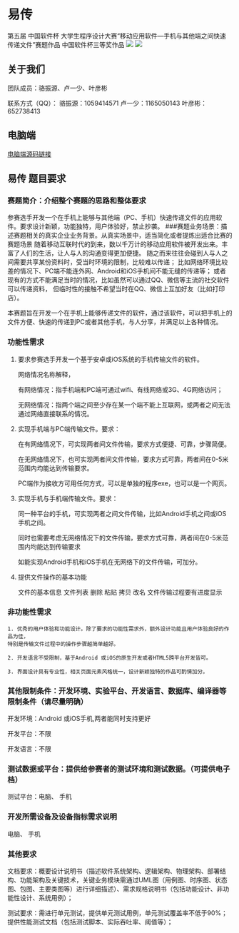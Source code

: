 # 易传

第五届 中国软件杯 大学生程序设计大赛“移动应用软件—手机与其他端之间快速传递文件”赛题作品
中国软件杯三等奖作品
![](http://i.imgur.com/wjtoIsE.png)   ![](http://i.imgur.com/yY0DrYu.png) 
## 关于我们
团队成员：骆振源、卢一少、叶彦彬

联系方式（QQ）：
	骆振源：1059414571
	卢一少：1165050143
	叶彦彬：652738413


## 电脑端
[电脑端源码链接](https://github.com/TeamFatCat/TransferForPC)

## 易传 题目要求  
### 赛题简介：介绍整个赛题的思路和整体要求
参赛选手开发一个在手机上能够与其他端（PC、手机）快速传递文件的应用软件。要求设计新颖，功能独特，用户体验好，禁止抄袭。
###赛题业务场景：描述赛题相关的真实企业业务背景。从真实场景中，适当简化或者提炼出适合比赛的赛题场景
 随着移动互联时代的到来，数以千万计的移动应用软件被开发出来。丰富了人们的生活，让人与人的沟通变得更加便捷。
 随之而来往往会碰到人与人之间需要共享某份资料时，受当时环境的限制，比较难以传递；
 比如网络环境比较差的情况下、PC端不能连外网、Android和iOS手机间不能无缝的传递等；
 或者现有的方式不能满足当时的情况，比如虽然可以通过QQ、微信等主流的社交软件可以传递资料，
 但临时性的接触不希望当时在QQ、微信上互加好友（比如打印店）。

本赛题旨在开发一个在手机上能够传递文件的软件，通过该软件，可以把手机上的文件方便、快速的传递到PC或者其他手机，与人分享，并满足以上各种情况。
### 功能性需求

1. 要求参赛选手开发一个基于安卓或iOS系统的手机传输文件的软件。

	网络情况名称解释，

	有网络情况：指手机端和PC端可通过wifi、有线网络或3G、4G网络访问；

	无网络情况：指两个端之间至少存在某一个端不能上互联网，或两者之间无法通过网络直接联系的情况。

2. 实现手机端与PC端传输文件。要求：

	在有网络情况下，可实现两者间文件传输，要求方式便捷、可靠，步骤简便。

	在无网络情况下，也可实现两者间文件传输，要求方式可靠，两者间在0-5米范围内均能达到传输要求。

	PC端作为接收方可用任何方式，可以是单独的程序exe，也可以是一个网页。
3. 实现手机与手机端传输文件。要求：

	同一种平台的手机，可实现两者之间文件传输，比如Android手机之间或iOS手机之间。

	同时也需要考虑无网络情况下的文件传输，要求方式可靠，两者间在0-5米范围内均能达到传输要求

	如能实现Android手机和iOS手机在无网络下的文件传输，可加分。
4. 提供文件操作的基本功能

	文件的基本信息
	文件列表
	删除
	粘贴
	拷贝 
	改名
	文件传输过程要有进度显示 
### 非功能性需求
 	
	1. 优秀的用户体验和功能设计。除了要求的功能性需求外，额外设计功能且用户体验良好的作品为佳，
	特别是传输文件过程中的操作步骤越简单越好。

	2. 开发语言不受限制，基于Android 或iOS的原生开发或者HTML5跨平台开发皆可。
	
	3. 界面设计具有专业性，相关页面元素风格统一，设计新颖独特的作品可酌情加分。

### 其他限制条件：开发环境、实验平台、开发语言、数据库、编译器等限制条件（请尽量明确）
开发环境：Android 或iOS手机,两者能同时支持更好

开发平台：不限

开发语言：不限

### 测试数据或平台：提供给参赛者的测试环境和测试数据。（可提供电子档）
 测试平台：电脑、  手机
### 开发所需设备及设备指标需求说明
电脑、  手机
### 其他要求
 文档要求：概要设计说明书（描述软件系统架构、逻辑架构、物理架构、部署结构、功能架构及关键技术，关键业务模块需通过UML图（用例图、时序图、状态图、包图、主要类图等）进行详细描述）、需求规格说明书（包括功能设计、非功能性设计、系统用例）；

测试要求：需进行单元测试，提供单元测试用例，单元测试覆盖率不低于90%；提供性能测试文档（包括测试脚本、实际吞吐率、阈值等）；
